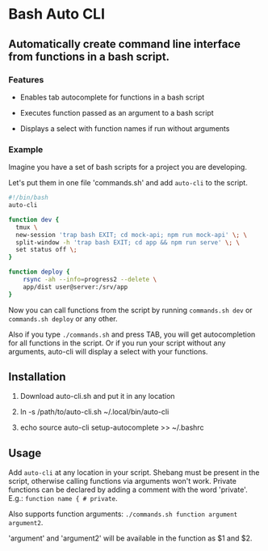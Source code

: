 # Bash Auto CLI

## Automatically create command line interface from functions in a bash script.

### Features

- Enables tab autocomplete for functions in a bash script

- Executes function passed as an argument to a bash script

- Displays a select with function names if run without arguments

### Example

Imagine you have a set of bash scripts for a project you are developing.

Let's put them in one file 'commands.sh' and add `auto-cli` to the script.

```bash
#!/bin/bash
auto-cli

function dev {
  tmux \
  new-session 'trap bash EXIT; cd mock-api; npm run mock-api' \; \
  split-window -h 'trap bash EXIT; cd app && npm run serve' \; \
  set status off \;
}

function deploy {
    rsync -ah --info=progress2 --delete \
    app/dist user@server:/srv/app    
}
```

Now you can call functions from the script by running `commands.sh dev` or `commands.sh deploy` or any other.

Also if you type `./commands.sh` and press TAB, you will get autocompletion for all functions in the script. Or if you run your script without any arguments, auto-cli will display a select with your functions.

## Installation

1. Download auto-cli.sh and put it in any location

2. ln -s /path/to/auto-cli.sh ~/.local/bin/auto-cli

3. echo source auto-cli setup-autocomplete >> ~/.bashrc

## Usage

Add `auto-cli` at any location in your script.
Shebang must be present in the script, otherwise calling functions via arguments won't work.
Private functions can be declared by adding a comment with the word 'private'. E.g.: `function name { # private`.

Also supports function arguments: `./commands.sh function argument argument2`.

'argument' and 'argument2' will be available in the function as \$1 and \$2.
